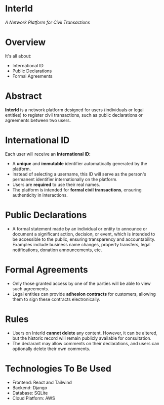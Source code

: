 InterId
=======
 *A Network Platform for Civil Transactions*

# Overview
It's all about:
- International ID
- Public Declarations
- Formal Agreements

# Abstract
**InterId** is a network platform designed for users (individuals or legal entities) to register civil transactions, such as public declarations or agreements between two users.

# International ID
Each user will receive an **International ID**:
- A **unique** and **immutable** identifier automatically generated by the platform.
- Instead of selecting a username, this ID will serve as the person's permanent identifier internationally on the platform.
- Users are **required** to use their real names.
- The platform is intended for **formal civil transactions**, ensuring authenticity in interactions.

# Public Declarations
- A formal statement made by an individual or entity to announce or document a significant action, decision, or event, which is intended to be accessible to the public, ensuring transparency and accountability. Examples include business name changes, property transfers, legal notifications, donation announcements, etc.

# Formal Agreements
- Only those granted access by one of the parties will be able to view such agreements.
- Legal entities can provide **adhesion contracts** for customers, allowing them to sign these contracts electronically.

# Rules
- Users on InterId **cannot delete** any content. However, it can be altered, but the historic record will remain publicly available for consultation.
- The declarant may allow comments on their declarations, and users can optionally delete their own comments.

# Technologies To Be Used
- Frontend: React and Tailwind
- Backend: Django
- Database: SQLite
- Cloud Platform: AWS